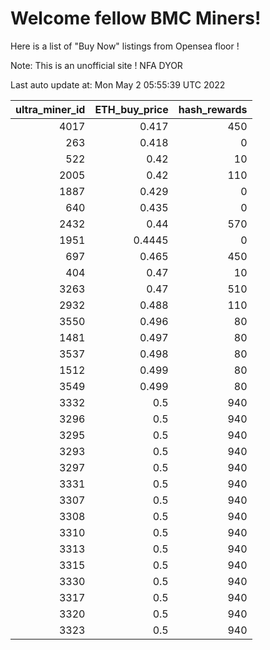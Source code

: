 # Welcome fellow BMC Miners!
Here is a list of "Buy Now" listings from Opensea floor !

Note: This is an unofficial site ! NFA DYOR


Last auto update at: Mon May  2 05:55:39 UTC 2022


|   ultra_miner_id |   ETH_buy_price |   hash_rewards |
|-----------------:|----------------:|---------------:|
|             4017 |          0.417  |            450 |
|              263 |          0.418  |              0 |
|              522 |          0.42   |             10 |
|             2005 |          0.42   |            110 |
|             1887 |          0.429  |              0 |
|              640 |          0.435  |              0 |
|             2432 |          0.44   |            570 |
|             1951 |          0.4445 |              0 |
|              697 |          0.465  |            450 |
|              404 |          0.47   |             10 |
|             3263 |          0.47   |            510 |
|             2932 |          0.488  |            110 |
|             3550 |          0.496  |             80 |
|             1481 |          0.497  |             80 |
|             3537 |          0.498  |             80 |
|             1512 |          0.499  |             80 |
|             3549 |          0.499  |             80 |
|             3332 |          0.5    |            940 |
|             3296 |          0.5    |            940 |
|             3295 |          0.5    |            940 |
|             3293 |          0.5    |            940 |
|             3297 |          0.5    |            940 |
|             3331 |          0.5    |            940 |
|             3307 |          0.5    |            940 |
|             3308 |          0.5    |            940 |
|             3310 |          0.5    |            940 |
|             3313 |          0.5    |            940 |
|             3315 |          0.5    |            940 |
|             3330 |          0.5    |            940 |
|             3317 |          0.5    |            940 |
|             3320 |          0.5    |            940 |
|             3323 |          0.5    |            940 |